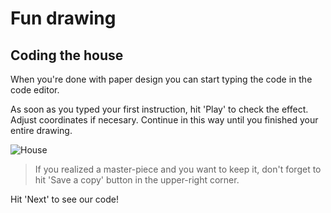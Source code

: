 # Fun drawing

## Coding the house

When you're done with paper design you can start typing the code in the code editor. 

As soon as you typed your first instruction, hit 'Play' to check the effect. Adjust coordinates if necesary. Continue in this way until you finished your entire drawing.

![House](~/doc/img/house.png)

> If you realized a master-piece and you want to keep it, don't forget to hit 'Save a copy' button in the upper-right corner. 

Hit 'Next' to see our code!
